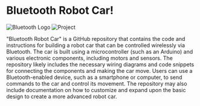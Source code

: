 # Bluetooth Robot Car!

![Bluetooth Logo](https://user-images.githubusercontent.com/93692539/215045093-67c80eff-5afc-4eab-86b3-6a14ecf913ae.png)
![Project](https://user-images.githubusercontent.com/93692539/215045283-463022e9-bc26-4d52-8415-3ea666a2da6e.png)

"Bluetooth Robot Car" is a GitHub repository that contains the code and instructions for building a robot car that can be controlled wirelessly via Bluetooth. The car is built using a microcontroller (such as an Arduino) and various electronic components, including motors and sensors. The repository likely includes the necessary wiring diagrams and code snippets for connecting the components and making the car move. Users can use a Bluetooth-enabled device, such as a smartphone or computer, to send commands to the car and control its movement. The repository may also include documentation on how to customize and expand upon the basic design to create a more advanced robot car.
